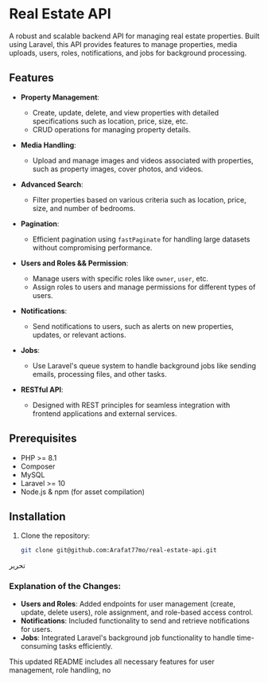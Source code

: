 # Real Estate API

A robust and scalable backend API for managing real estate properties. Built using Laravel, this API provides features to manage properties, media uploads, users, roles, notifications, and jobs for background processing.

## Features

- **Property Management**: 
   - Create, update, delete, and view properties with detailed specifications such as location, price, size, etc.
   - CRUD operations for managing property details.
   
- **Media Handling**: 
   - Upload and manage images and videos associated with properties, such as property images, cover photos, and videos.
   
- **Advanced Search**: 
   - Filter properties based on various criteria such as location, price, size, and number of bedrooms.

- **Pagination**: 
   - Efficient pagination using `fastPaginate` for handling large datasets without compromising performance.

- **Users and Roles && Permission**: 
   - Manage users with specific roles like `owner`, `user`, etc. 
   - Assign roles to users and manage permissions for different types of users.

- **Notifications**: 
   - Send notifications to users, such as alerts on new properties, updates, or relevant actions.

- **Jobs**: 
   - Use Laravel's queue system to handle background jobs like sending emails, processing files, and other tasks.

- **RESTful API**: 
   - Designed with REST principles for seamless integration with frontend applications and external services.

## Prerequisites

- PHP >= 8.1
- Composer
- MySQL
- Laravel >= 10
- Node.js & npm (for asset compilation)

## Installation

1. Clone the repository:
   ```bash
   git clone git@github.com:Arafat77mo/real-estate-api.git

تحرير

### Explanation of the Changes:
- **Users and Roles**: Added endpoints for user management (create, update, delete users), role assignment, and role-based access control.
- **Notifications**: Included functionality to send and retrieve notifications for users.
- **Jobs**: Integrated Laravel's background job functionality to handle time-consuming tasks efficiently.

This updated README includes all necessary features for user management, role handling, no
